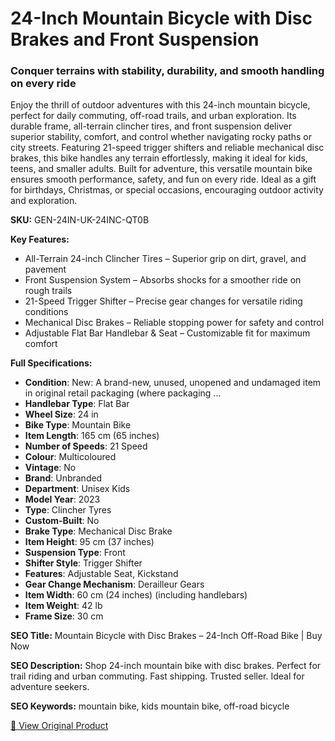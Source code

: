 # 24-Inch Mountain Bicycle with Disc Brakes and Front Suspension

### Conquer terrains with stability, durability, and smooth handling on every ride

Enjoy the thrill of outdoor adventures with this 24-inch mountain bicycle, perfect for daily commuting, off-road trails, and urban exploration. Its durable frame, all-terrain clincher tires, and front suspension deliver superior stability, comfort, and control whether navigating rocky paths or city streets. Featuring 21-speed trigger shifters and reliable mechanical disc brakes, this bike handles any terrain effortlessly, making it ideal for kids, teens, and smaller adults. Built for adventure, this versatile mountain bike ensures smooth performance, safety, and fun on every ride. Ideal as a gift for birthdays, Christmas, or special occasions, encouraging outdoor activity and exploration.

**SKU:** GEN-24IN-UK-24INC-QT0B

**Key Features:**
- All-Terrain 24-inch Clincher Tires – Superior grip on dirt, gravel, and pavement
- Front Suspension System – Absorbs shocks for a smoother ride on rough trails
- 21-Speed Trigger Shifter – Precise gear changes for versatile riding conditions
- Mechanical Disc Brakes – Reliable stopping power for safety and control
- Adjustable Flat Bar Handlebar & Seat – Customizable fit for maximum comfort

**Full Specifications:**
- **Condition**: New: A brand-new, unused, unopened and undamaged item in original retail packaging (where packaging ...
- **Handlebar Type**: Flat Bar
- **Wheel Size**: 24 in
- **Bike Type**: Mountain Bike
- **Item Length**: 165 cm (65 inches)
- **Number of Speeds**: 21 Speed
- **Colour**: Multicoloured
- **Vintage**: No
- **Brand**: Unbranded
- **Department**: Unisex Kids
- **Model Year**: 2023
- **Type**: Clincher Tyres
- **Custom-Built**: No
- **Brake Type**: Mechanical Disc Brake
- **Item Height**: 95 cm (37 inches)
- **Suspension Type**: Front
- **Shifter Style**: Trigger Shifter
- **Features**: Adjustable Seat, Kickstand
- **Gear Change Mechanism**: Derailleur Gears
- **Item Width**: 60 cm (24 inches) (including handlebars)
- **Item Weight**: 42 lb
- **Frame Size**: 30 cm

**SEO Title:** Mountain Bicycle with Disc Brakes – 24-Inch Off-Road Bike | Buy Now

**SEO Description:** Shop 24-inch mountain bike with disc brakes. Perfect for trail riding and urban commuting. Fast shipping. Trusted seller. Ideal for adventure seekers.

**SEO Keywords:** mountain bike, kids mountain bike, off-road bicycle

[🔗 View Original Product](https://www.ebay.co.uk/itm/236065497986)
